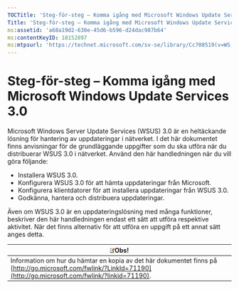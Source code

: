 ```yaml
---
TOCTitle: 'Steg-för-steg – Komma igång med Microsoft Windows Update Services 3.0'
Title: 'Steg-för-steg – Komma igång med Microsoft Windows Update Services 3.0'
ms:assetid: 'a68a19d2-630e-45d6-b596-d24dac987b64'
ms:contentKeyID: 18152897
ms:mtpsurl: 'https://technet.microsoft.com/sv-se/library/Cc708519(v=WS.10)'
---
```


Steg-för-steg – Komma igång med Microsoft Windows Update Services 3.0
=====================================================================

Microsoft Windows Server Update Services (WSUS) 3.0 är en heltäckande lösning för hantering av uppdateringar i nätverket. I det här dokumentet finns anvisningar för de grundläggande uppgifter som du ska utföra när du distribuerar WSUS 3.0 i nätverket. Använd den här handledningen när du vill göra följande:

-   Installera WSUS 3.0.
-   Konfigurera WSUS 3.0 för att hämta uppdateringar från Microsoft.
-   Konfigurera klientdatorer för att installera uppdateringar från WSUS 3.0.
-   Godkänna, hantera och distribuera uppdateringar.

Även om WSUS 3.0 är en uppdateringslösning med många funktioner, beskriver den här handledningen endast ett sätt att utföra respektive aktivitet. När det finns alternativ för att utföra en uppgift på ett annat sätt anges detta.

| ![](images/Cc708519.note(WS.10).gif)Obs!                                                                                              |
|--------------------------------------------------------------------------------------------------------------------------------------------------------------------|
| Information om hur du hämtar en kopia av det här dokumentet finns på [http://go.microsoft.com/fwlink/?LinkId=71190](http://go.microsoft.com/fwlink/?linkid=71190). |
